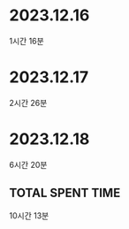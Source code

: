 # 2023.12.16

1시간 16분

# 2023.12.17

2시간 26분

# 2023.12.18

6시간 20분




## TOTAL SPENT TIME

10시간 13분

